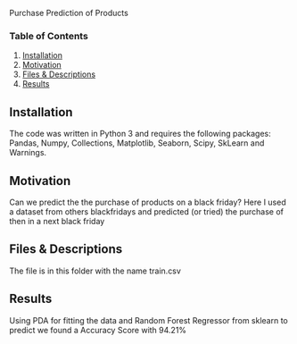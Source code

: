 Purchase Prediction of Products 

### Table of Contents

1. [Installation](#installation)
2. [Motivation](#motivation)
3. [Files & Descriptions](#files)
4. [Results](#results)

## Installation <a name="installation"></a>

The code was written in Python 3 and requires the following packages: Pandas, Numpy, Collections, Matplotlib, Seaborn, Scipy, SkLearn and Warnings.

## Motivation<a name="motivation"></a>   
Can we predict the the purchase of products on a black friday? 
Here I used a dataset from others blackfridays and predicted (or tried) the purchase of then in a next black friday 

## Files & Descriptions <a name="files"></a>

The file is in this folder with the name train.csv

## Results<a name="results"></a>

Using PDA for fitting the data and Random Forest Regressor from sklearn to predict we found a Accuracy Score with 94.21%
